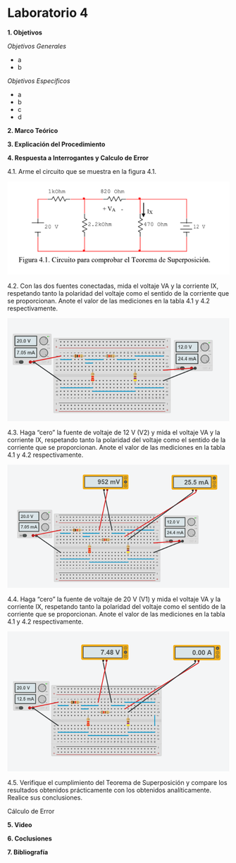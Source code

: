 # Laboratorio 4

__1. Objetivos__

*Objetivos Generales*
* a
* b

*Objetivos Específicos*
* a
* b
* c
* d

__2. Marco Teórico__ 



__3. Explicación del Procedimiento__





__4. Respuesta a Interrogantes y Calculo de Error__

4.1. Arme el circuito que se muestra en la figura 4.1.

![](https://github.com/ItzAdoc/ImagenesT4/blob/main/1.png)

4.2. Con las dos fuentes conectadas, mida el voltaje VA y la corriente IX, respetando tanto la polaridad del voltaje como el sentido de la corriente que se proporcionan. Anote el valor de las mediciones en la tabla 4.1 y 4.2 respectivamente.

![](https://github.com/ItzAdoc/ImagenesT4/blob/main/2.png)


4.3. Haga “cero” la fuente de voltaje de 12 V (V2) y mida el voltaje VA y la corriente IX, respetando tanto la polaridad del voltaje como el sentido de la corriente que se proporcionan. Anote el valor de las mediciones en la tabla 4.1 y 4.2 respectivamente.

![](https://github.com/ItzAdoc/ImagenesT4/blob/main/3.png)

4.4. Haga “cero” la fuente de voltaje de 20 V (V1) y mida el voltaje VA y la corriente IX, respetando tanto la polaridad del voltaje como el sentido de la corriente que se proporcionan. Anote el valor de las mediciones en la tabla 4.1 y 4.2 respectivamente.

![](https://github.com/ItzAdoc/ImagenesT4/blob/main/4.png)

4.5. Verifique el cumplimiento del Teorema de Superposición y compare los resultados obtenidos prácticamente con los obtenidos analíticamente. Realice sus conclusiones.


Cálculo de Error



__5. Video__




__6. Coclusiones__ 



__7. Bibliografía__
